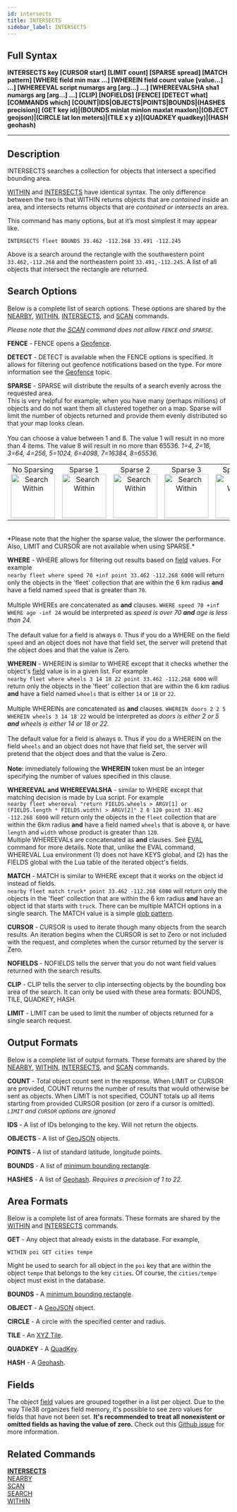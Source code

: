 ```yaml
---
id: intersects
title: INTERSECTS
sidebar_label: INTERSECTS
---
```


## Full Syntax

**INTERSECTS  key [CURSOR start] [LIMIT count] [SPARSE spread] [MATCH pattern] [WHERE field min max ...] [WHEREIN field count value [value...] ...] [WHEREEVAL script numargs arg [arg...] ...] [WHEREEVALSHA sha1 numargs arg [arg...] ...] [CLIP] [NOFIELDS] [FENCE] [DETECT what] [COMMANDS which] [COUNT|IDS|OBJECTS|POINTS|BOUNDS|(HASHES precision)] (GET key id)|(BOUNDS minlat minlon maxlat maxlon)|(OBJECT geojson)|(CIRCLE lat lon meters)|(TILE x y z)|(QUADKEY quadkey)|(HASH geohash)**

---

## Description

INTERSECTS searches a collection for objects that intersect a specified bounding area. 

[WITHIN](/commands/within) and [INTERSECTS](/commands/intersects) have identical syntax. The only difference between the two is that WITHIN returns objects that are *contained* inside an area, and intersects returns objects that are *contained or intersects* an area.

This command has many options, but at it’s most simplest it may appear like.

```tile38-cli
INTERSECTS fleet BOUNDS 33.462 -112.268 33.491 -112.245
```

Above is a search around the rectangle with the southwestern point `33.462,-112.268` and the northeastern point `33.491,-112.245`. A list of all objects that intersect the rectangle are returned.

<a name="search-options"></a>
## Search Options

Below is a complete list of search options. These options are shared by the [NEARBY](/commands/nearby), [WITHIN](/commands/within), [INTERSECTS](/commands/intersects), and [SCAN](/commands/scan) commands.

*Please note that the [SCAN](/commands/scan) command does not allow `FENCE` and `SPARSE`.*

**FENCE** - FENCE opens a [Geofence](/topics/geofencing).

**DETECT** - DETECT is available when the FENCE options is specified. It allows for filtering out geofence notifications based on the type. For more information see the [Geofence](/topics/geofencing#detect) topic.

**SPARSE** - SPARSE will distribute the results of a search evenly across the requested area.  
This is very helpful for example; when you have many (perhaps millions) of objects and do not want them all clustered together on a map. Sparse will limit the number of objects returned and provide them evenly distributed so that your map looks clean.<br><br>
You can choose a value between 1 and 8. The value 1 will result in no more than 4 items. The value 8 will result in no more than 65536. *1=4, 2=16, 3=64, 4=256, 5=1024, 6=4098, 7=16384, 8=65536.*<br>
<table width="100%"> 
    <td align="center">No Sparsing<img src="./../img/sparse-none.png" width="100" height="100" border="0" alt="Search Within"></td>
    <td align="center">Sparse 1<img src="./../img/sparse-1.png" width="100" height="100" border="0" alt="Search Within"></td>
    <td align="center">Sparse 2<img src="./../img/sparse-2.png" width="100" height="100" border="0" alt="Search Within"></td>
    <td align="center">Sparse 3<img src="./../img/sparse-3.png" width="100" height="100" border="0" alt="Search Within"></td>
    <td align="center">Sparse 4<img src="./../img/sparse-4.png" width="100" height="100" border="0" alt="Search Within"></td>
    <td align="center">Sparse 5<img src="./../img/sparse-5.png" width="100" height="100" border="0" alt="Search Within"></td>
</table><br>
*Please note that the higher the sparse value, the slower the performance. Also, LIMIT and CURSOR are not available when using SPARSE.* 

**WHERE** - WHERE allows for filtering out results based on [field](/commands/set#fields) values. For example<br>```nearby fleet where speed 70 +inf point 33.462 -112.268 6000``` will return only the objects in the 'fleet' collection that are within the 6 km radius **and** have a field named `speed` that is greater than `70`. <br><br>Multiple WHEREs are concatenated as **and** clauses. ```WHERE speed 70 +inf WHERE age -inf 24``` would be interpreted as *speed is over 70 <b>and</b> age is less than 24.*<br><br>The default value for a field is always `0`. Thus if you do a WHERE on the field `speed` and an object does not have that field set, the server will pretend that the object does and that the value is Zero.

**WHEREIN** - WHEREIN is similar to WHERE except that it checks whether the object's [field](/commands/set#fields) value is in a given list. For example<br>```nearby fleet where wheels 3 14 18 22 point 33.462 -112.268 6000``` will return only the objects in the 'fleet' collection that are within the 6 km radius **and** have a field named `wheels` that is either `14` or `18` or `22`. <br><br>Multiple WHEREINs are concatenated as **and** clauses. ```WHEREIN doors 2 2 5 WHEREIN wheels 3 14 18 22``` would be interpreted as *doors is either 2 or 5 <b>and</b> wheels is either 14 or 18 or 22.*<br><br>The default value for a field is always `0`. Thus if you do a WHEREIN on the field `wheels` and an object does not have that field set, the server will pretend that the object does and that the value is Zero. <br><br>**Note**: immediately following the **WHEREIN** token must be an integer specifying the number of values specified in this clause.

**WHEREEVAL and WHEREEVALSHA** - similar to WHERE except that matching decision is made by Lua script. For example <br>```nearby fleet whereeval "return FIELDS.wheels > ARGV[1] or (FIELDS.length * FIELDS.width) > ARGV[2]" 2 8 120 point 33.462 -112.268 6000``` will return only the objects in the `fleet` collection that are within the 6km radius **and** have a field named `wheels` that is above `8`, or have `length` and `width` whose product is greater than `120`. <br>Multiple WHEREEVALs are concatenated as **and** clauses.  See [EVAL](/commands/eval) command for more details.  Note that, unlike the EVAL command, WHEREVAL Lua environment (1) does not have KEYS global, and (2) has the FIELDS global with the Lua table of the iterated object's fields.

**MATCH** - MATCH is similar to WHERE except that it works on the object id instead of fields.<br>```nearby fleet match truck* point 33.462 -112.268 6000``` will return only the objects in the 'fleet' collection that are within the 6 km radius **and** have an object id that starts with `truck`. There can be multiple MATCH options in a single search. The MATCH value is a simple [glob pattern](https://en.wikipedia.org/wiki/Glob_(programming)).

**CURSOR** - CURSOR is used to iterate though many objects from the search results. An iteration begins when the CURSOR is set to Zero or not included with the request, and completes when the cursor returned by the server is Zero.

**NOFIELDS** - NOFIELDS tells the server that you do not want field values returned with the search results.

**CLIP** - CLIP tells the server to clip intersecting objects by the bounding box area of the search.  It can only be used with these area formats: BOUNDS, TILE, QUADKEY, HASH.

**LIMIT** - LIMIT can be used to limit the number of objects returned for a single search request.


<a name="output-formats"></a>
## Output Formats

Below is a complete list of output formats. These formats are shared by the [NEARBY](/commands/nearby), [WITHIN](/commands/within), [INTERSECTS](/commands/intersects), and [SCAN](/commands/scan) commands.

**COUNT** - Total object count sent in the response. When LIMIT or CURSOR are provided, COUNT returns the number of results that would otherwise be sent as objects. When LIMIT is not specified, COUNT totals up all items starting from provided CURSOR position (or zero if a cursor is omitted). *`LIMIT` and `CURSOR` options are ignored*

**IDS**  - A list of IDs belonging to the key. Will not return the objects.

**OBJECTS** - A list of [GeoJSON](http://geojson.org/) objects.

**POINTS** - A list of standard latitude, longitude points.

**BOUNDS** - A list of [minimum bounding rectangle](https://en.wikipedia.org/wiki/Minimum_bounding_rectangle).

**HASHES** - A list of [Geohash](https://en.wikipedia.org/wiki/Geohash). *Requires a precision of 1 to 22.*

<a name="area-formats"></a>
## Area Formats

Below is a complete list of area formats. These formats are shared by the [WITHIN](/commands/within) and [INTERSECTS](/commands/intersects) commands.


**GET** - Any object that already exists in the database. For example, 

```tile38-cli
WITHIN poi GET cities tempe
```

Might be used to search for all object in the `poi` key that are within the object `tempe` that belongs to the key `cities`. Of course, the `cities/tempe` object must exist in the database.

**BOUNDS** - A [minimum bounding rectangle](/topics/object-types#bounds).

**OBJECT** - A [GeoJSON](/topics/object-types#geojson) object.

**CIRCLE** - A circle with the specified center and radius.

**TILE** -  An [XYZ Tile](/topics/object-types#xyz-tile).

**QUADKEY** - A [QuadKey](/topics/object-types#quadkey).

**HASH** - A [Geohash](/topics/object-types#geohash).

<a name="fields"></a>
## Fields

The object [field](/commands/set#fields) values are grouped together in a list per object.
Due to the way Tile38 organizes field memory, it's possible to see zero values for fields
that have not been set. **It's recommended to treat all nonexistent or omitted fields as
having the value of zero.** Check out this [Github issue](https://github.com/tidwall/tile38/issues/169#issuecomment-295280587)
for more information.

## Related Commands

**[INTERSECTS](intersects.html)**<br>
[NEARBY](nearby.html)<br>
[SCAN](scan.html)<br>
[SEARCH](search.html)<br>
[WITHIN](within.html)<br>